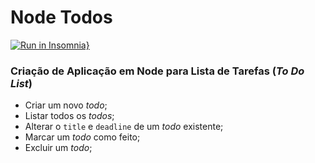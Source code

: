 # Node Todos 

[![Run in Insomnia}](https://insomnia.rest/images/run.svg)](https://insomnia.rest/run/?label=NodeTodo%20API&uri=https%3A%2F%2Fraw.githubusercontent.com%2FKayoRenato%2FNode-ToDo%2Fmain%2FInsomnia_API.json)


### Criação de Aplicação em Node para Lista de Tarefas (_To Do List_)
- Criar um novo *todo*;
- Listar todos os *todos*;
- Alterar o `title` e `deadline` de um *todo* existente;
- Marcar um *todo* como feito;
- Excluir um *todo*;
